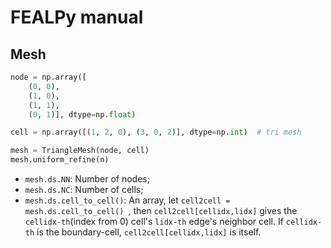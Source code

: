 # FEALPy manual

## Mesh 

```python
node = np.array([
    (0, 0),
    (1, 0),
    (1, 1),
    (0, 1)], dtype=np.float)

cell = np.array([(1, 2, 0), (3, 0, 2)], dtype=np.int)  # tri mesh

mesh = TriangleMesh(node, cell)
mesh.uniform_refine(n)
```

* `mesh.ds.NN`: Number of nodes;
* `mesh.ds.NC`: Number of cells;
* `mesh.ds.cell_to_cell()`: An array, let `cell2cell = mesh.ds.cell_to_cell() `, then `cell2cell[cellidx,lidx]` gives the `cellidx-th`(index from 0) cell's `lidx-th` edge's neighbor cell. If `cellidx-th` is the boundary-cell, `cell2cell[cellidx,lidx]` is itself.
